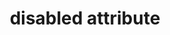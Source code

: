---
{
  "title": "disabled attribute",
  "description": "The HTML `disabled` attribute lets authors disable form controls. Note, adding the disabled attribute to form controls will generally cause them to not be focusable.",
  "category": "html",
  "keywords": [
    "disabled attribute"
  ],
  "last_test_date": "2018-11-08",
  "test_results_url": "https://a11ysupport.io/tech/html/disabled_attribute",
  "test_url": "https://a11ysupport.io/tech/html/disabled_attribute",
  "notes_by_num": {
    "1": "HTML button[type=\"button\" disabled]: Target is in tab order even with the disabled attribute.",
    "2": "Didn't convey the disabled state"
  },
  "stats": {
    "jaws": {
      "ie": {
        "11-11.134": "y"
      },
      "firefox": {
        "63-73": "y"
      },
      "chrome": {
        "77-80": "y"
      }
    },
    "narrator": {
      "edge": {
        "44-44.17763": "y"
      }
    },
    "nvda": {
      "firefox": {
        "63.0.1-73": "y"
      },
      "chrome": {
        "77-80": "y"
      }
    },
    "orca": {
      "firefox": {
        "69-73": "y"
      }
    },
    "vo_ios": {
      "ios_saf": {
        "12.1-13.3.1": "y #1"
      }
    },
    "vo_macos": {
      "safari": {
        "12.0.1-13.0.5": "y"
      }
    },
    "talkback": {
      "and_chr": {
        "78-80": "a #2"
      }
    },
    "dragon_win": {
      "chrome": {
        "75": "n #2"
      }
    },
    "va_and": {
      "and_chr": {
        "77": "y"
      }
    },
    "vc_ios": {
      "ios_saf": {
        "13.0": "u"
      }
    },
    "vc_macos": {
      "safari": {
        "13.0.2": "y"
      }
    },
    "wsr": {
      "edge": {
        "44": "u"
      },
      "chrome": {
        "77": "u"
      }
    }
  },
  "links": {
    "WHATWG HTML spec for the disabled attribute": "https://html.spec.whatwg.org/multipage/form-control-infrastructure.html#enabling-and-disabling-form-controls:-the-disabled-attribute",
    "WHATWG HTML spec for how the disabled attribute affects focus": "https://html.spec.whatwg.org/#focusable-area",
    "HTML AAM for the disabled attribute": "https://w3c.github.io/html-aam/#att-disabled"
  }
}
---